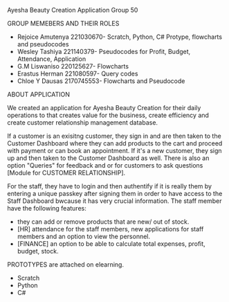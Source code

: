 Ayesha Beauty Creation Application Group 50

GROUP MEMEBERS AND THEIR ROLES
- Rejoice Amutenya 221030670- Scratch, Python, C# Protype, flowcharts and pseudocodes
- Wesley Tashiya 221140379- Pseudocodes for Profit, Budget, Attendance, Application
- G.M Liswaniso 220125627- Flowcharts
- Erastus Herman 221080597- Query codes
- Chloe Y Dausas 2170745553- Flowcharts and Pseudocode

ABOUT APPLICATION

We created an application for Ayesha Beauty Creation for their daily operations to that creates value for the business, create efficiency and create customer relationship management database.

If a customer is an exisitng customer, they sign in and are then taken to the Customer Dashboard where they can add products to the cart and proceed with payment or can book an appointment. If it's a new customer, they sign up and then taken to the Customer Dashboard as well.
There is also an option "Queries" for feedback and or for customers to ask questions [Module for CUSTOMER RELATIONSHIP].

For the staff, they have to login and then authentify if it is really them by entering a unique passkey after signing them in order to have access to the Staff Dashboard bwcause it has very crucial information.
The staff member have the following features:
- they can add or remove products that are new/ out of stock.
- [HR] attendance for the staff members, new applications for staff members and an option to view the personnel.
- [FINANCE] an option to be able to calculate total expenses, profit, budget, stock.

PROTOTYPES are attached on elearning.
- Scratch
- Python
- C#








